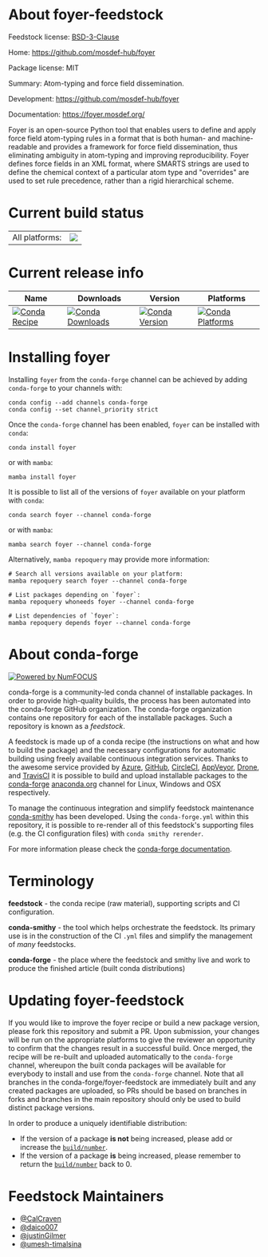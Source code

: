 About foyer-feedstock
=====================

Feedstock license: [BSD-3-Clause](https://github.com/conda-forge/foyer-feedstock/blob/main/LICENSE.txt)

Home: https://github.com/mosdef-hub/foyer

Package license: MIT

Summary: Atom-typing and force field dissemination.

Development: https://github.com/mosdef-hub/foyer

Documentation: https://foyer.mosdef.org/

Foyer is an open-source Python tool that enables users to define and apply
force field atom-typing rules in a format that is both human- and
machine-readable and provides a framework for force field dissemination,
thus eliminating ambiguity in atom-typing and improving reproducibility.
Foyer defines force fields in an XML format, where SMARTS strings are used
to define the chemical context of a particular atom type and "overrides"
are used to set rule precedence, rather than a rigid hierarchical scheme.


Current build status
====================


<table><tr><td>All platforms:</td>
    <td>
      <a href="https://dev.azure.com/conda-forge/feedstock-builds/_build/latest?definitionId=11432&branchName=main">
        <img src="https://dev.azure.com/conda-forge/feedstock-builds/_apis/build/status/foyer-feedstock?branchName=main">
      </a>
    </td>
  </tr>
</table>

Current release info
====================

| Name | Downloads | Version | Platforms |
| --- | --- | --- | --- |
| [![Conda Recipe](https://img.shields.io/badge/recipe-foyer-green.svg)](https://anaconda.org/conda-forge/foyer) | [![Conda Downloads](https://img.shields.io/conda/dn/conda-forge/foyer.svg)](https://anaconda.org/conda-forge/foyer) | [![Conda Version](https://img.shields.io/conda/vn/conda-forge/foyer.svg)](https://anaconda.org/conda-forge/foyer) | [![Conda Platforms](https://img.shields.io/conda/pn/conda-forge/foyer.svg)](https://anaconda.org/conda-forge/foyer) |

Installing foyer
================

Installing `foyer` from the `conda-forge` channel can be achieved by adding `conda-forge` to your channels with:

```
conda config --add channels conda-forge
conda config --set channel_priority strict
```

Once the `conda-forge` channel has been enabled, `foyer` can be installed with `conda`:

```
conda install foyer
```

or with `mamba`:

```
mamba install foyer
```

It is possible to list all of the versions of `foyer` available on your platform with `conda`:

```
conda search foyer --channel conda-forge
```

or with `mamba`:

```
mamba search foyer --channel conda-forge
```

Alternatively, `mamba repoquery` may provide more information:

```
# Search all versions available on your platform:
mamba repoquery search foyer --channel conda-forge

# List packages depending on `foyer`:
mamba repoquery whoneeds foyer --channel conda-forge

# List dependencies of `foyer`:
mamba repoquery depends foyer --channel conda-forge
```


About conda-forge
=================

[![Powered by
NumFOCUS](https://img.shields.io/badge/powered%20by-NumFOCUS-orange.svg?style=flat&colorA=E1523D&colorB=007D8A)](https://numfocus.org)

conda-forge is a community-led conda channel of installable packages.
In order to provide high-quality builds, the process has been automated into the
conda-forge GitHub organization. The conda-forge organization contains one repository
for each of the installable packages. Such a repository is known as a *feedstock*.

A feedstock is made up of a conda recipe (the instructions on what and how to build
the package) and the necessary configurations for automatic building using freely
available continuous integration services. Thanks to the awesome service provided by
[Azure](https://azure.microsoft.com/en-us/services/devops/), [GitHub](https://github.com/),
[CircleCI](https://circleci.com/), [AppVeyor](https://www.appveyor.com/),
[Drone](https://cloud.drone.io/welcome), and [TravisCI](https://travis-ci.com/)
it is possible to build and upload installable packages to the
[conda-forge](https://anaconda.org/conda-forge) [anaconda.org](https://anaconda.org/)
channel for Linux, Windows and OSX respectively.

To manage the continuous integration and simplify feedstock maintenance
[conda-smithy](https://github.com/conda-forge/conda-smithy) has been developed.
Using the ``conda-forge.yml`` within this repository, it is possible to re-render all of
this feedstock's supporting files (e.g. the CI configuration files) with ``conda smithy rerender``.

For more information please check the [conda-forge documentation](https://conda-forge.org/docs/).

Terminology
===========

**feedstock** - the conda recipe (raw material), supporting scripts and CI configuration.

**conda-smithy** - the tool which helps orchestrate the feedstock.
                   Its primary use is in the construction of the CI ``.yml`` files
                   and simplify the management of *many* feedstocks.

**conda-forge** - the place where the feedstock and smithy live and work to
                  produce the finished article (built conda distributions)


Updating foyer-feedstock
========================

If you would like to improve the foyer recipe or build a new
package version, please fork this repository and submit a PR. Upon submission,
your changes will be run on the appropriate platforms to give the reviewer an
opportunity to confirm that the changes result in a successful build. Once
merged, the recipe will be re-built and uploaded automatically to the
`conda-forge` channel, whereupon the built conda packages will be available for
everybody to install and use from the `conda-forge` channel.
Note that all branches in the conda-forge/foyer-feedstock are
immediately built and any created packages are uploaded, so PRs should be based
on branches in forks and branches in the main repository should only be used to
build distinct package versions.

In order to produce a uniquely identifiable distribution:
 * If the version of a package **is not** being increased, please add or increase
   the [``build/number``](https://docs.conda.io/projects/conda-build/en/latest/resources/define-metadata.html#build-number-and-string).
 * If the version of a package **is** being increased, please remember to return
   the [``build/number``](https://docs.conda.io/projects/conda-build/en/latest/resources/define-metadata.html#build-number-and-string)
   back to 0.

Feedstock Maintainers
=====================

* [@CalCraven](https://github.com/CalCraven/)
* [@daico007](https://github.com/daico007/)
* [@justinGilmer](https://github.com/justinGilmer/)
* [@umesh-timalsina](https://github.com/umesh-timalsina/)

